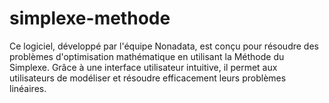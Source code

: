# simplexe-methode
Ce logiciel, développé par l'équipe Nonadata, est conçu pour résoudre des problèmes d'optimisation mathématique en utilisant la Méthode du Simplexe. Grâce à une interface utilisateur intuitive, il permet aux utilisateurs de modéliser et résoudre efficacement leurs problèmes linéaires. 
